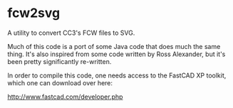 fcw2svg
=======

A utility to convert CC3's FCW files to SVG.

Much of this code is a port of some Java code that does much the same thing. It's also
inspired from some code written by Ross Alexander, but it's been pretty significantly
re-written.

In order to compile this code, one needs access to the FastCAD XP toolkit, which one
can download over here:

http://www.fastcad.com/developer.php